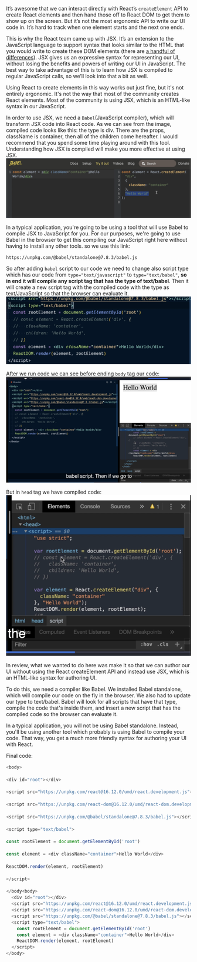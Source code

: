 It’s awesome that we can interact directly with React’s `createElement` API to create React elements and then hand those off to React DOM to get them to show up on the screen. But it’s not the most ergonomic API to write our UI code in. It’s hard to track when one element starts and the next one ends.

This is why the React team came up with JSX. It’s an extension to the JavaScript language to support syntax that looks similar to the HTML that you would write to create these DOM elements (there are [a handful of differences](https://reactjs.org/docs/dom-elements.html)). JSX gives us an expressive syntax for representing our UI, without losing the benefits and powers of writing our UI in JavaScript. The best way to take advantage of this is to learn how JSX is compiled to regular JavaScript calls, so we’ll look into that a bit as well.

Using React to create elements in this way works out just fine, but it's not entirely ergonomic. It's not the way that most of the community creates React elements. Most of the community is using JSX, which is an HTML-like syntax in our JavaScript.

In order to use JSX, we need a `Babel`(JavaScript compiler), which will transform JSX code into React code. As we can see from the image, compiled code looks like this: the type is div. There are the props, className is container, then all of the children come hereafter. I would recommend that you spend some time playing around with this tool. Understanding how JSX is compiled will make you more effective at using JSX. 
![](./assets/Pasted%20image%2020221124164509.png)

In a typical application, you're going to be using a tool that will use Babel to compile JSX to JavaScript for you. For our purposes, we're going to use Babel in the browser to get this compiling our JavaScript right here without having to install any other tools. so we use this link:
```
https://unpkg.com/@babel/standalone@7.8.3/babel.js
```

So after adding `babel` script to our code we need to change also script type which has our code from `type="text/javascript"` to `type="text/babel"`, **so in end it will compile any script tag that has the type of text/babel**. Then it will create a new script tag with the compiled code with the type as text/JavaScript so that the browser can evaluate it.
![](./assets/Pasted%20image%2020221201111733.png)

After we run code we can see before ending `body` tag our code:
![](./assets/Pasted%20image%2020221201112008.png)

But in `head` tag we have compiled code:
![](./assets/Pasted%20image%2020221201112052.png)

In review, what we wanted to do here was make it so that we can author our UI without using the React createElement API and instead use JSX, which is an HTML-like syntax for authoring UI.

To do this, we need a compiler like Babel. We installed Babel standalone, which will compile our code on the fly in the browser. We also had to update our type to text/babel. Babel will look for all scripts that have that type, compile the code that's inside them, and insert a new script that has the compiled code so the browser can evaluate it.

In a typical application, you will not be using Babel standalone. Instead, you'll be using another tool which probably is using Babel to compile your code. That way, you get a much more friendly syntax for authoring your UI with React.

Final code:
```js
<body>

<div id="root"></div>

<script src="https://unpkg.com/react@16.12.0/umd/react.development.js"></script>

<script src="https://unpkg.com/react-dom@16.12.0/umd/react-dom.development.js"></script>

<script src="https://unpkg.com/@babel/standalone@7.8.3/babel.js"></script>

<script type="text/babel">

const rootElement = document.getElementById('root')

const element = <div className="container">Hello World</div>

ReactDOM.render(element, rootElement)

</script>

</body<body>
  <div id="root"></div>
  <script src="https://unpkg.com/react@16.12.0/umd/react.development.js"></script>
  <script src="https://unpkg.com/react-dom@16.12.0/umd/react-dom.development.js"></script>
  <script src="https://unpkg.com/@babel/standalone@7.8.3/babel.js"></script>
  <script type="text/babel">
    const rootElement = document.getElementById('root')
    const element = <div className="container">Hello World</div>
    ReactDOM.render(element, rootElement)
  </script>
</body>
```

